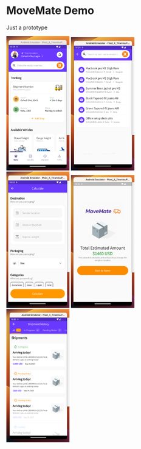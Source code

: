 # MoveMate Demo

Just a prototype

<img src="assets/screenshots/s1.png" width="33%" /> <img src="assets/screenshots/s2.png" width="33%" />
<img src="assets/screenshots/s3.png" width="33%" /> <img src="assets/screenshots/s4.png" width="33%" />  <img src="assets/screenshots/s5.png" width="33%" />

